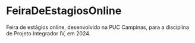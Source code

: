 # FeiraDeEstagiosOnline
Feira de estágios online, desenvolvido na PUC Campinas, para a disciplina de Projeto Integrador IV, em 2024.
